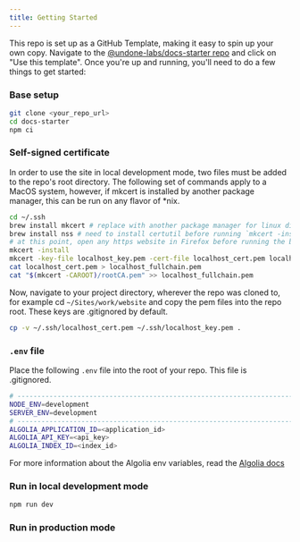 ```yaml
---
title: Getting Started
---
```


This repo is set up as a GitHub Template, making it easy to spin up your own copy. Navigate to the [@undone-labs/docs-starter repo](https://github.com/undone-labs/docs-starter) and click on "Use this template". Once you're up and running, you'll need to do a few things to get started:

### Base setup

```bash
git clone <your_repo_url>
cd docs-starter
npm ci
```

### Self-signed certificate

In order to use the site in local development mode, two files must be added to the repo's root directory. The following set of commands apply to a MacOS system, however, if mkcert is installed by another package manager, this can be run on any flavor of \*nix.

```bash
cd ~/.ssh
brew install mkcert # replace with another package manager for linux distro
brew install nss # need to install certutil before running `mkcert -install` so the CA can be automatically installed in Firefox
# at this point, open any https website in Firefox before running the below commands
mkcert -install
mkcert -key-file localhost_key.pem -cert-file localhost_cert.pem localhost 127.0.0.1
cat localhost_cert.pem > localhost_fullchain.pem
cat "$(mkcert -CAROOT)/rootCA.pem" >> localhost_fullchain.pem
```

Now, navigate to your project directory, wherever the repo was cloned to, for example cd `~/Sites/work/website` and copy the pem files into the repo root. These keys are .gitignored by default.

```bash
cp -v ~/.ssh/localhost_cert.pem ~/.ssh/localhost_key.pem .
```

### `.env` file

Place the following `.env` file into the root of your repo. This file is .gitignored.

```bash
# ---------------------------------------------------------------------- General
NODE_ENV=development
SERVER_ENV=development
# ---------------------------------------------------------------------- Algolia
ALGOLIA_APPLICATION_ID=<application_id>
ALGOLIA_API_KEY=<api_key>
ALGOLIA_INDEX_ID=<index_id>
```

For more information about the Algolia env variables, read the [Algolia docs](@TODO)

### Run in local development mode

```bash
npm run dev
```

### Run in production mode
<!-- # @TODO -->
